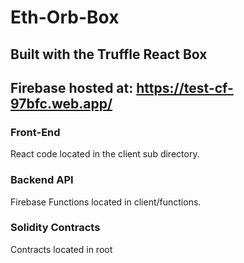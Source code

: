 # Eth-Orb-Box
## Built with the Truffle React Box
## Firebase hosted at: https://test-cf-97bfc.web.app/
### Front-End
React code located in the client sub directory.
### Backend API
Firebase Functions located in client/functions.
### Solidity Contracts
Contracts located in root

